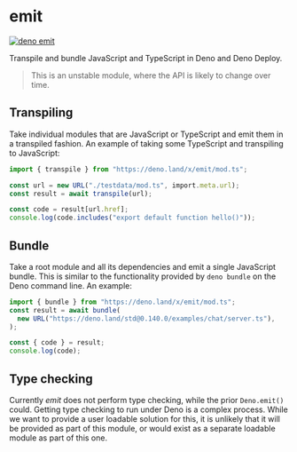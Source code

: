 # emit

[![deno emit](https://doc.deno.land/badge.svg)](https://doc.deno.land/https://deno.land/x/emit/mod.ts)

Transpile and bundle JavaScript and TypeScript in Deno and Deno Deploy.

> This is an unstable module, where the API is likely to change over time.

## Transpiling

Take individual modules that are JavaScript or TypeScript and emit them in a
transpiled fashion. An example of taking some TypeScript and transpiling to
JavaScript:

```ts
import { transpile } from "https://deno.land/x/emit/mod.ts";

const url = new URL("./testdata/mod.ts", import.meta.url);
const result = await transpile(url);

const code = result[url.href];
console.log(code.includes("export default function hello()"));
```

## Bundle

Take a root module and all its dependencies and emit a single JavaScript bundle.
This is similar to the functionality provided by `deno bundle` on the Deno
command line. An example:

```ts
import { bundle } from "https://deno.land/x/emit/mod.ts";
const result = await bundle(
  new URL("https://deno.land/std@0.140.0/examples/chat/server.ts"),
);

const { code } = result;
console.log(code);
```

## Type checking

Currently _emit_ does not perform type checking, while the prior `Deno.emit()`
could. Getting type checking to run under Deno is a complex process. While we
want to provide a user loadable solution for this, it is unlikely that it will
be provided as part of this module, or would exist as a separate loadable module
as part of this one.

